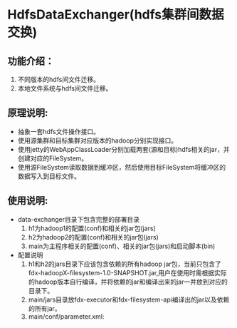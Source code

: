 # HdfsDataExchanger(hdfs集群间数据交换)
## 
## 功能介绍：
  1. 不同版本的hdfs间文件迁移。
  2. 本地文件系统与hdfs间文件迁移。

## 原理说明:
* 抽象一套hdfs文件操作接口。
* 使用源集群和目标集群对应版本的hadoop分别实现接口。
* 使用jetty的WebAppClassLoader分别加载两套(源和目标)hdfs相关的jar，并创建对应的FileSystem。
* 使用源FileSystem读取数据到缓冲区，然后使用目标FileSystem将缓冲区的数据写入到目标文件。

## 使用说明:
* data-exchanger目录下包含完整的部署目录
  1. h1为hadoop1的配置(conf)和相关的jar包(jars)
  2. h2为hadoop2的配置(conf)和相关的jar包(jars)
  3. main为主程序相关的配置(conf)、相关的jar包(jars)和启动脚本(bin)
* 配置说明
  1. h1和h2的jars目录下应该包含依赖的所有hadoop jar包，当前只包含了fdx-hadoopX-filesystem-1.0-SNAPSHOT.jar,用户在使用时需根据实际的hadoop版本自行编译，并将依赖的jar和编译出来的jar一并放到对应的目录下。
  2. main/jars目录放fdx-executor和fdx-filesystem-api编译出的jar以及依赖的所有jar。
  3. main/conf/parameter.xml:
  
  
